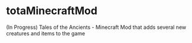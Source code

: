 # totaMinecraftMod
(In Progress) Tales of the Ancients - Minecraft Mod that adds several new creatures and items to the game
